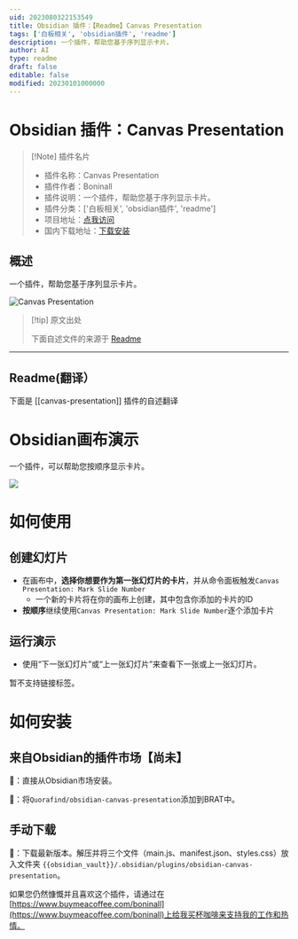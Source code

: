 ```yaml
---
uid: 2023080322153549
title: Obsidian 插件：【Readme】Canvas Presentation
tags: ['白板相关', 'obsidian插件', 'readme']
description: 一个插件，帮助您基于序列显示卡片。
author: AI
type: readme
draft: false
editable: false
modified: 20230101000000
---
```


# Obsidian 插件：Canvas Presentation

> [!Note] 插件名片
> - 插件名称：Canvas Presentation
> - 插件作者：Boninall
> - 插件说明：一个插件，帮助您基于序列显示卡片。
> - 插件分类：['白板相关', 'obsidian插件', 'readme']
> - 项目地址：[点我访问](https://github.com/Quorafind/Obsidian-Canvas-Presentation)
> - 国内下载地址：[下载安装](https://pkmer.cn/products/plugin/pluginMarket/?canvas-presentation)

## 概述

一个插件，帮助您基于序列显示卡片。

![Canvas Presentation](https://cdn.pkmer.cn/covers/canvas-presentation_new.gif!pkmer)

> [!tip] 原文出处
> 
>下面自述文件的来源于 [Readme](https://ghproxy.net/https://raw.githubusercontent.com/Quorafind/Obsidian-Canvas-Presentation/master/README.md)
> 

---

## Readme(翻译）

下面是 [[canvas-presentation]] 插件的自述翻译


# Obsidian画布演示

一个插件，可以帮助您按顺序显示卡片。

![](https://raw.githubusercontent.com/Quorafind/obsidian-canvas-presentation/master/PPT.gif)

# 如何使用

## 创建幻灯片
- 在画布中，**选择你想要作为第一张幻灯片的卡片**，并从命令面板触发`Canvas Presentation: Mark Slide Number`
	- 一个新的卡片将在你的画布上创建，其中包含你添加的卡片的ID
- **按顺序**继续使用`Canvas Presentation: Mark Slide Number`逐个添加卡片

## 运行演示
- 使用“下一张幻灯片”或“上一张幻灯片”来查看下一张或上一张幻灯片。

暂不支持链接标签。

# 如何安装

## 来自Obsidian的插件市场【尚未】
💜：直接从Obsidian市场安装。

🚗：将`Quorafind/obsidian-canvas-presentation`添加到BRAT中。

## 手动下载

🚚：下载最新版本。解压并将三个文件（main.js、manifest.json、styles.css）放入文件夹 `{{obsidian_vault}}/.obsidian/plugins/obsidian-canvas-presentation`。

如果您仍然慷慨并且喜欢这个插件，请通过在[https://www.buymeacoffee.com/boninall](https://www.buymeacoffee.com/boninall)上给我买杯咖啡来支持我的工作和热情。





